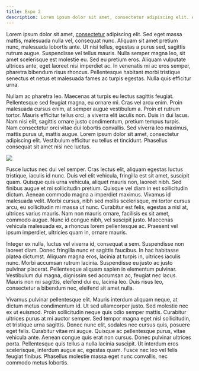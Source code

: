```yaml
---
title: Expo 2
description: Lorem ipsum dolor sit amet, consectetur adipiscing elit. Aenean euismod molestie velit, in suscipit ligula lobortis sed. Curabitur ultrices sit amet dui in elementum. Praesent porta commodo lorem at dictum. Pellentesque venenatis vitae mi ac dapibus. Morbi sit amet blandit metus. Nulla fermentum, dui et consequat consectetur, metus tellus sodales neque, nec auctor turpis lacus id tortor.
---
```


Lorem ipsum dolor sit amet, [consectetur](https://example.com) adipiscing elit. Sed eget massa mattis, malesuada nulla vel, consequat nunc. Aliquam sit amet pretium nunc, malesuada lobortis ante. Ut nisi tellus, egestas a purus sed, sagittis rutrum augue. Suspendisse vel tellus mauris. Nulla semper magna leo, sit amet scelerisque est molestie eu. Sed eu pretium eros. Aliquam vulputate ultrices ante, eget laoreet nisi imperdiet ac. In venenatis mi ac eros semper, pharetra bibendum risus rhoncus. Pellentesque habitant morbi tristique senectus et netus et malesuada fames ac turpis egestas. Nulla quis efficitur urna.

Nullam ac pharetra leo. Maecenas at turpis eu lectus sagittis feugiat. Pellentesque sed feugiat magna, eu ornare mi. Cras vel arcu enim. Proin malesuada cursus enim, at semper augue vestibulum a. Proin et rutrum tortor. Mauris efficitur tellus orci, a viverra elit iaculis non. Duis in dui lacus. Nam nisi elit, sagittis ornare justo condimentum, pretium tempus turpis. Nam consectetur orci vitae dui lobortis convallis. Sed viverra leo maximus, mattis purus ut, mattis augue. Lorem ipsum dolor sit amet, consectetur adipiscing elit. Vestibulum efficitur eu tellus et tincidunt. Phasellus consequat sit amet nisi nec luctus.

![](https://images.unsplash.com/photo-1612288528103-edc64749d4ad?ixid=MXwxMjA3fDB8MHxwaG90by1wYWdlfHx8fGVufDB8fHw%3D&ixlib=rb-1.2.1&auto=format&fit=crop&w=800&q=80)

Fusce luctus nec dui vel semper. Cras lectus elit, aliquam egestas luctus tristique, iaculis id nunc. Duis vel elit vehicula, fringilla est sit amet, suscipit quam. Quisque quis urna vehicula, aliquet mauris non, laoreet nibh. Sed finibus augue et mi sollicitudin pretium. Quisque vel diam in est sollicitudin dictum. Aenean commodo magna a imperdiet maximus. Vivamus id malesuada velit. Morbi cursus, nibh sed mollis scelerisque, mi tortor cursus arcu, eu sollicitudin mi massa ut nunc. Curabitur est felis, egestas a nisl at, ultrices varius mauris. Nam non mauris ornare, facilisis ex sit amet, commodo augue. Nunc id congue nibh, vel suscipit justo. Maecenas vehicula malesuada ex, a rhoncus lorem pellentesque ac. Praesent vel ipsum imperdiet, ultricies quam in, ornare mauris.

Integer ex nulla, luctus vel viverra id, consequat a sem. Suspendisse non laoreet diam. Donec fringilla nunc et sagittis faucibus. In hac habitasse platea dictumst. Aliquam magna eros, lacinia at turpis in, ultrices iaculis nunc. Morbi accumsan rutrum lacinia. Suspendisse eu justo ac justo pulvinar placerat. Pellentesque aliquam sapien in elementum pulvinar. Vestibulum dui magna, dignissim sed accumsan ac, feugiat nec lacus. Mauris non mi sagittis, eleifend dui eu, lacinia leo. Duis risus leo, consectetur a bibendum nec, eleifend sit amet nulla.

Vivamus pulvinar pellentesque elit. Mauris interdum aliquam neque, at dictum metus condimentum id. Ut sed ullamcorper justo. Sed molestie nec ex ut euismod. Proin sollicitudin neque quis odio semper mattis. Curabitur ultrices purus at mi auctor semper. Sed tempor magna eget nisl sollicitudin, et tristique urna sagittis. Donec nunc elit, sodales nec cursus quis, posuere eget felis. Curabitur vitae mi augue. Quisque ac pellentesque purus, vitae vehicula ante. Aenean congue quis erat non cursus. Donec pulvinar ultrices porta. Pellentesque quis tellus a nulla lacinia suscipit. Ut interdum eros scelerisque, interdum augue ac, egestas quam. Fusce nec leo vel felis feugiat finibus. Phasellus molestie massa eget nunc convallis, nec commodo metus lobortis. 